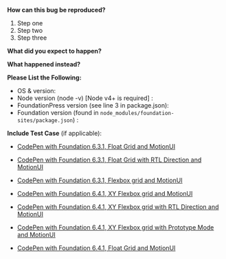 <!-- Found an error in FoundationPress? Great, please let us know! If you use this template and fill in the blanks in the form below, it will be easier to understand how the error can be fixed.

Please note that issues regarding conflicts with third party WordPress plugins, are not supported in FoundationPress, and will be closed.

For general questions about how to use FoundationPress, please use the Gitter chatroom: https://gitter.im/olefredrik/FoundationPress -->

**How can this bug be reproduced?**

1. Step one
2. Step two
3. Step three

**What did you expect to happen?**

**What happened instead?**

**Please List the Following:**
* OS & version:
* Node version (node -v) [Node v4+ is required] :
* FoundationPress version (see line 3 in package.json):
* Foundation version (found in `node_modules/foundation-sites/package.json`) :

**Include Test Case** (if applicable):  
<!-- Give us a link to a CodePen or JSFiddle that recreates the issue. -->

- [CodePen with Foundation 6.3.1, Float Grid and MotionUI](http://codepen.io/IamManchanda/pen/LWGZxR)
- [CodePen with Foundation 6.3.1, Float Grid with RTL Direction and MotionUI](http://codepen.io/IamManchanda/pen/bRYOMv)
- [CodePen with Foundation 6.3.1, Flexbox grid and MotionUI](http://codepen.io/IamManchanda/pen/zZrBEv)

- [CodePen with Foundation 6.4.1, XY Flexbox grid and MotionUI](http://codepen.io/IamManchanda/pen/EXbGKJ)
- [CodePen with Foundation 6.4.1, XY Flexbox grid with RTL Direction and MotionUI](http://codepen.io/IamManchanda/pen/qjVLoO)
- [CodePen with Foundation 6.4.1, XY Flexbox grid with Prototype Mode and MotionUI](http://codepen.io/IamManchanda/pen/XgzopG)
- [CodePen with Foundation 6.4.1, Float Grid and MotionUI](http://codepen.io/IamManchanda/pen/qjVLrB)
